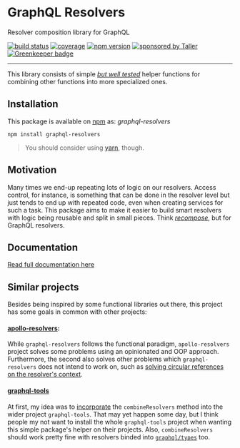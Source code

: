 # GraphQL Resolvers

Resolver composition library for GraphQL

[![build status](https://img.shields.io/travis/lucasconstantino/graphql-resolvers/master.svg?style=flat-square)](https://travis-ci.org/lucasconstantino/graphql-resolvers)
[![coverage](https://img.shields.io/codecov/c/github/lucasconstantino/graphql-resolvers.svg?style=flat-square)](https://codecov.io/github/lucasconstantino/graphql-resolvers)
[![npm version](https://img.shields.io/npm/v/graphql-resolvers.svg?style=flat-square)](https://www.npmjs.com/package/graphql-resolvers)
[![sponsored by Taller](https://raw.githubusercontent.com/TallerWebSolutions/tallerwebsolutions.github.io/master/sponsored-by-taller.png)](https://taller.net.br/en/) [![Greenkeeper badge](https://badges.greenkeeper.io/lucasconstantino/graphql-resolvers.svg)](https://greenkeeper.io/)

---

This library consists of simple *[but well tested](https://codecov.io/github/lucasconstantino/graphql-resolvers)* helper functions for combining other functions into more specialized ones.

## Installation

This package is available on [npm](https://www.npmjs.com/package/graphql-resolvers) as: *graphql-resolvers*

```
npm install graphql-resolvers
```

> You should consider using [yarn](https://yarnpkg.com/), though.

## Motivation

Many times we end-up repeating lots of logic on our resolvers. Access control, for instance, is something that can be done in the resolver level but just tends to end up with repeated code, even when creating services for such a task. This package aims to make it easier to build smart resolvers with logic being reusable and split in small pieces. Think *[recompose](https://github.com/acdlite/recompose)*, but for GraphQL resolvers.

## Documentation

[Read full documentation here](docs/API.md)

## Similar projects

Besides being inspired by some functional libraries out there, this project has some goals in common with other projects:

#### [apollo-resolvers](https://github.com/thebigredgeek/apollo-resolvers):

While `graphql-resolvers` follows the functional paradigm, `apollo-resolvers` project solves some problems using an opinionated and OOP approach. Furthermore, the second also solves other problems which `graphql-resolvers` does not intend to work on, such as [solving circular references on the resolver's context](https://github.com/thebigredgeek/apollo-resolvers#resolver-context).

#### [graphql-tools](https://github.com/apollographql/graphql-tools)

At first, my idea was to [incorporate](https://github.com/apollographql/graphql-tools/issues/307) the `combineResolvers` method into the wider project `graphql-tools`. That may yet happen some day, but I think people my not want to install the whole `graphql-tools` project when wanting this simple package's helper on their projects. Also, `combineResolvers` should work pretty fine with resolvers binded into [`graphql/types`](http://graphql.org/graphql-js/type/) too.
